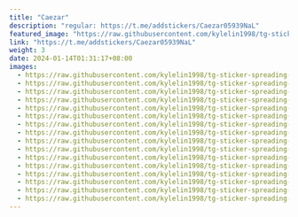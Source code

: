 ```yaml
---
title: "Caezar"
description: "regular: https://t.me/addstickers/Caezar05939NaL"
featured_image: "https://raw.githubusercontent.com/kylelin1998/tg-sticker-spreading-worldwide-images/main/img/6747f622-630f-497e-81c7-ee3dc98ff7de.jpg"
link: "https://t.me/addstickers/Caezar05939NaL"
weight: 3
date: 2024-01-14T01:31:17+08:00
images:
  - https://raw.githubusercontent.com/kylelin1998/tg-sticker-spreading-worldwide-images/main/img/6747f622-630f-497e-81c7-ee3dc98ff7de.jpg
  - https://raw.githubusercontent.com/kylelin1998/tg-sticker-spreading-worldwide-images/main/img/8fe56a35-afae-433d-aac1-6af8c4370235.jpg
  - https://raw.githubusercontent.com/kylelin1998/tg-sticker-spreading-worldwide-images/main/img/ecd568c9-c4c3-4ad0-86a5-c1a30853c49f.jpg
  - https://raw.githubusercontent.com/kylelin1998/tg-sticker-spreading-worldwide-images/main/img/0d5077be-ecb0-400a-9979-19f59ba8cf51.jpg
  - https://raw.githubusercontent.com/kylelin1998/tg-sticker-spreading-worldwide-images/main/img/44d908c7-2ab0-4a12-abc3-be3c58cdd7bd.jpg
  - https://raw.githubusercontent.com/kylelin1998/tg-sticker-spreading-worldwide-images/main/img/c92ee5be-19e2-4267-8da3-cff729d92882.jpg
  - https://raw.githubusercontent.com/kylelin1998/tg-sticker-spreading-worldwide-images/main/img/cdeb7010-3a1a-4635-b413-d19ca2889a12.jpg
  - https://raw.githubusercontent.com/kylelin1998/tg-sticker-spreading-worldwide-images/main/img/0bd296d3-7725-4b10-9069-b1d192c16973.jpg
  - https://raw.githubusercontent.com/kylelin1998/tg-sticker-spreading-worldwide-images/main/img/ed7948ab-b2e0-4b47-98c5-0162f418308d.jpg
  - https://raw.githubusercontent.com/kylelin1998/tg-sticker-spreading-worldwide-images/main/img/c9f3d145-1531-4196-835f-472dc54bbd52.jpg
  - https://raw.githubusercontent.com/kylelin1998/tg-sticker-spreading-worldwide-images/main/img/73afd131-805d-46e8-a5ef-5567b424d0ff.jpg
  - https://raw.githubusercontent.com/kylelin1998/tg-sticker-spreading-worldwide-images/main/img/348c3e9a-e84b-4002-bb7a-d7cc090a3239.jpg
  - https://raw.githubusercontent.com/kylelin1998/tg-sticker-spreading-worldwide-images/main/img/b5e59abb-d04f-4c6d-b445-1cfb42f84094.jpg
  - https://raw.githubusercontent.com/kylelin1998/tg-sticker-spreading-worldwide-images/main/img/d9e062df-02e6-49f5-88e0-9ed8922be796.jpg
  - https://raw.githubusercontent.com/kylelin1998/tg-sticker-spreading-worldwide-images/main/img/fa722c7e-7af7-4735-8aec-4351091ac13f.jpg
  - https://raw.githubusercontent.com/kylelin1998/tg-sticker-spreading-worldwide-images/main/img/f5c426c5-fe21-4e96-92df-d98f4a72e3fa.jpg
---
```


